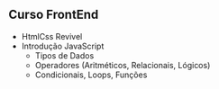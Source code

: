 ## Curso FrontEnd
- HtmlCss Revivel
- Introdução JavaScript
    - Tipos de Dados
    - Operadores (Aritméticos, Relacionais, Lógicos)
    - Condicionais, Loops, Funções